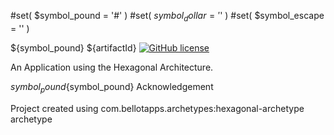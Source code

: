 #set( $symbol_pound = '#' ) #set( $symbol_dollar = '$' ) #set( $symbol_escape = '' )

${symbol_pound} ${artifactId} [![GitHub license](https://img.shields.io/badge/license-Apache%20License%202.0-blue.svg?style=flat)](http://www.apache.org/licenses/LICENSE-2.0)

An Application using the Hexagonal Architecture.


${symbol_pound}${symbol_pound} Acknowledgement

Project created using com.bellotapps.archetypes:hexagonal-archetype archetype
